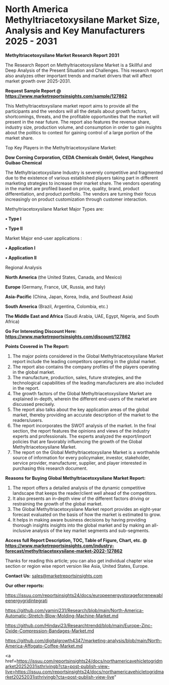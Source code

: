 # North America Methyltriacetoxysilane Market Size, Analysis and Key Manufacturers 2025 - 2031

<strong>Methyltriacetoxysilane Market Research Report 2031</strong>

The Research Report on Methyltriacetoxysilane Market is a Skillful and Deep Analysis of the Present Situation and Challenges. This research report also analyzes other important trends and market drivers that will affect market growth over 2025-2031.

<strong>Request Sample Report @ <a href=https://www.marketreportsinsights.com/sample/127862>https://www.marketreportsinsights.com/sample/127862</a></strong>

This Methyltriacetoxysilane market report aims to provide all the participants and the vendors will all the details about growth factors, shortcomings, threats, and the profitable opportunities that the market will present in the near future. The report also features the revenue share, industry size, production volume, and consumption in order to gain insights about the politics to contest for gaining control of a large portion of the market share.

Top Key Players in the Methyltriacetoxysilane Market:

<strong>Dow Corning Corporation, CEDA Chemicals GmbH, Gelest, Hangzhou Guibao Chemical</strong>

The Methyltriacetoxysilane Industry is severely competitive and fragmented due to the existence of various established players taking part in different marketing strategies to increase their market share. The vendors operating in the market are profiled based on price, quality, brand, product differentiation, and product portfolio. The vendors are turning their focus increasingly on product customization through customer interaction.

Methyltriacetoxysilane Market Major Types are:

<strong>• Type I

• Type II</strong>

Market Major end-user applications :

<strong>• Application I

• Application II</strong>

Regional Analysis

</u><strong><b>North America</b></strong> (the United States, Canada, and Mexico)

<strong><b>Europe </b></strong>(Germany, France, UK, Russia, and Italy)

<strong><b>Asia-Pacific</b></strong> (China, Japan, Korea, India, and Southeast Asia)

<strong><b>South America</b></strong> (Brazil, Argentina, Colombia, etc.)

<strong><b>The Middle East and Africa</b></strong> (Saudi Arabia, UAE, Egypt, Nigeria, and South Africa)

<strong>Go For Interesting Discount Here: <a href=https://www.marketreportsinsights.com/discount/127862>https://www.marketreportsinsights.com/discount/127862</a></strong>

<strong>Points Covered in The Report:</strong>
<ol>
  <li>The major points considered in the Global Methyltriacetoxysilane Market report include the leading competitors operating in the global market.</li>
  <li>The report also contains the company profiles of the players operating in the global market.</li>
  <li>The manufacture, production, sales, future strategies, and the technological capabilities of the leading manufacturers are also included in the report.</li>
  <li>The growth factors of the Global Methyltriacetoxysilane Market are explained in-depth, wherein the different end-users of the market are discussed precisely.</li>
  <li>The report also talks about the key application areas of the global market, thereby providing an accurate description of the market to the readers/users.</li>
  <li>The report incorporates the SWOT analysis of the market. In the final section, the report features the opinions and views of the industry experts and professionals. The experts analyzed the export/import policies that are favorably influencing the growth of the Global Methyltriacetoxysilane Market.</li>
  <li>The report on the Global Methyltriacetoxysilane Market is a worthwhile source of information for every policymaker, investor, stakeholder, service provider, manufacturer, supplier, and player interested in purchasing this research document.</li>
</ol>
<strong>Reasons for Buying Global Methyltriacetoxysilane Market Report:</strong>

<ol>
  <li>The report offers a detailed analysis of the dynamic competitive landscape that keeps the reader/client well ahead of the competitors.</li>
  <li>It also presents an in-depth view of the different factors driving or restraining the growth of the global market.</li>
  <li>The Global Methyltriacetoxysilane Market report provides an eight-year forecast evaluated on the basis of how the market is estimated to grow.</li>
  <li>It helps in making aware business decisions by having providing thorough insights insights into the global market and by making an all-inclusive analysis of the key market segments and sub-segments.</li>
</ol>
<strong>Access full Report Description, TOC, Table of Figure, Chart, etc. @ <a href=https://www.marketreportsinsights.com/industry-forecast/methyltriacetoxysilane-market-2022-127862>https://www.marketreportsinsights.com/industry-forecast/methyltriacetoxysilane-market-2022-127862</a></strong>


Thanks for reading this article; you can also get individual chapter wise section or region wise report version like Asia, United States, Europe.

<strong>Contact Us:</strong>
sales@marketreportsinsights.com

<strong>Our other reports:</strong>

<a href=https://issuu.com/reportsinsights24/docs/europeenergystorageforrenewableenergygridintegrati>https://issuu.com/reportsinsights24/docs/europeenergystorageforrenewableenergygridintegrati</a>

<a href=https://github.com/yamini231/Research/blob/main/North-America-Automatic-Stretch-Blow-Molding-Machine-Market.md>https://github.com/yamini231/Research/blob/main/North-America-Automatic-Stretch-Blow-Molding-Machine-Market.md</a>

<a href=https://github.com/Hindavi23/Researchtrendd/blob/main/Europe-Zinc-Oxide-Compression-Bandages-Market.md>https://github.com/Hindavi23/Researchtrendd/blob/main/Europe-Zinc-Oxide-Compression-Bandages-Market.md</a>

<a href=https://github.com/digitalgrowth4347/marketing-analysis/blob/main/North-America-Affogato-Coffee-Market.md>https://github.com/digitalgrowth4347/marketing-analysis/blob/main/North-America-Affogato-Coffee-Market.md</a>

<a href=https://issuu.com/reportsinsights24/docs/northamericavehicletogridmarket20252031isthrivingb?cta=post-publish-view-live>https://issuu.com/reportsinsights24/docs/northamericavehicletogridmarket20252031isthrivingb?cta=post-publish-view-live</a>"
